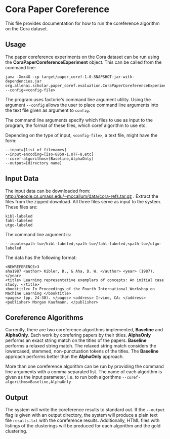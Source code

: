 # Cora Paper Coreference #

This file provides documentation for how to run the coreference algorithm on the Cora dataset.


## Usage ##

The paper coreference experiments on the Cora dataset can be run using the __CoraPaperCoreferenceExperiment__ object. This can be called from the command line:

```
java -Xmx4G -cp target/paper_coref-1.0-SNAPSHOT-jar-with-dependencies.jar org.allenai.scholar.paper_coref.evaluation.CoraPaperCoreferenceExperiment --config=<config-file>
```

The program uses factorie's command line argument utility. Using the argument ```--config``` allows the user to place command line arguments into the text file given as argument to ```config```.

The command line arguments specify which files to use as input to the program, the format of these files, which coref algorithm to use etc.

Depending on the type of input, ```<config-file>```, a text file, might have the form: 

```
--input=[list of filenames]
--input-encoding=[iso-8859-1,UTF-8,etc]
--coref-algorithms=[Baseline,AlphaOnly]
--output=[directory name]
```

## Input Data ##

The input data can be downloaded from:  http://people.cs.umass.edu/~mccallum/data/cora-refs.tar.gz . Extract the files from the zipped download. All three files serve as input to the system. These files are: 

```
kibl-labeled
fahl-labeled
utgo-labeled
```

The command line argument is:

```
--input=<path-to>/kibl-labeled,<path-to>/fahl-labeled,<path-to>/utgo-labeled
```

The data has the following format:

```
<NEWREFERENCE>3
aha1987 <author> Kibler, D., & Aha, D. W. </author> <year> (1987). </year> 
<title> Learning representative exemplars of concepts: An initial case study. </title> 
<booktitle> In Proceedings of the Fourth International Workshop on Machine Learning </booktitle> 
<pages> (pp. 24-30). </pages> <address> Irvine, CA: </address> <publisher> Morgan Kaufmann. </publisher>
```

## Coreference Algorithms ##

Currently, there are two coreference algorithms implemented, __Baseline__ and __AlphaOnly__. Each work by corefering papers by their titles. __AlphaOnly__ performs an exact string match on the titles of the papers. __Baseline__ performs a relaxed string match. The relaxed string match considers the lowercased, stemmed, non-punctuation tokens of the titles. The __Baseline__ approach performs better than the __AlphaOnly__ approach.

More than one coreference algorithm can be run by providing the command line arguments with a comma separated list. The name of each algorithm is given as the input parameter, i.e. to run both algorithms ```--coref-algorithms=Baseline,AlphaOnly```

## Output ##

The system will write the coreference results to standard out. If the ``--output`` flag is given with an output directory, the system will produce a plain text file ```results.txt``` with the coreference results. Additionally, HTML files with listings of the clusterings will be produced for each algorithm and the gold clustering.
